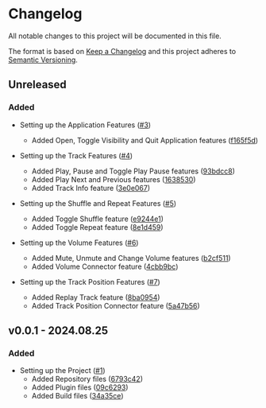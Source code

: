 
# Changelog
All notable changes to this project will be documented in this file.

The format is based on [Keep a Changelog](http://keepachangelog.com/)
and this project adheres to [Semantic Versioning](http://semver.org/).

## Unreleased

### Added
  - Setting up the Application Features ([#3](https://github.com/pratikghodasara/tp-spotify-pg/pull/3))
    - Added Open, Toggle Visibility and Quit Application features ([f165f5d](https://github.com/pratikghodasara/tp-spotify-pg/commit/f165f5d))

  - Setting up the Track Features ([#4](https://github.com/pratikghodasara/tp-spotify-pg/pull/4))
    - Added Play, Pause and Toggle Play Pause features ([93bdcc8](https://github.com/pratikghodasara/tp-spotify-pg/commit/93bdcc8))
    - Added Play Next and Previous features ([1638530](https://github.com/pratikghodasara/tp-spotify-pg/commit/1638530))
    - Added Track Info feature ([3e0e067](https://github.com/pratikghodasara/tp-spotify-pg/commit/3e0e067))

  - Setting up the Shuffle and Repeat Features ([#5](https://github.com/pratikghodasara/tp-spotify-pg/pull/5))
    - Added Toggle Shuffle feature ([e9244e1](https://github.com/pratikghodasara/tp-spotify-pg/commit/e9244e1))
    - Added Toggle Repeat feature ([8e1d459](https://github.com/pratikghodasara/tp-spotify-pg/commit/8e1d459))

  - Setting up the Volume Features ([#6](https://github.com/pratikghodasara/tp-spotify-pg/pull/6))
    - Added Mute, Unmute and Change Volume features ([b2cf511](https://github.com/pratikghodasara/tp-spotify-pg/commit/b2cf511))
    - Added Volume Connector feature ([4cbb9bc](https://github.com/pratikghodasara/tp-spotify-pg/commit/4cbb9bc))

  - Setting up the Track Position Features ([#7](https://github.com/pratikghodasara/tp-spotify-pg/pull/7))
    - Added Replay Track feature ([8ba0954](https://github.com/pratikghodasara/tp-spotify-pg/commit/8ba0954))
    - Added Track Position Connector feature ([5a47b56](https://github.com/pratikghodasara/tp-spotify-pg/commit/5a47b56))

## v0.0.1 - 2024.08.25

### Added
  - Setting up the Project ([#1](https://github.com/pratikghodasara/tp-spotify-pg/pull/1))
    - Added Repository files ([6793c42](https://github.com/pratikghodasara/tp-spotify-pg/commit/6793c42))
    - Added Plugin files ([09c6293](https://github.com/pratikghodasara/tp-spotify-pg/commit/09c6293))
    - Added Build files ([34a35ce](https://github.com/pratikghodasara/tp-spotify-pg/commit/34a35ce))
